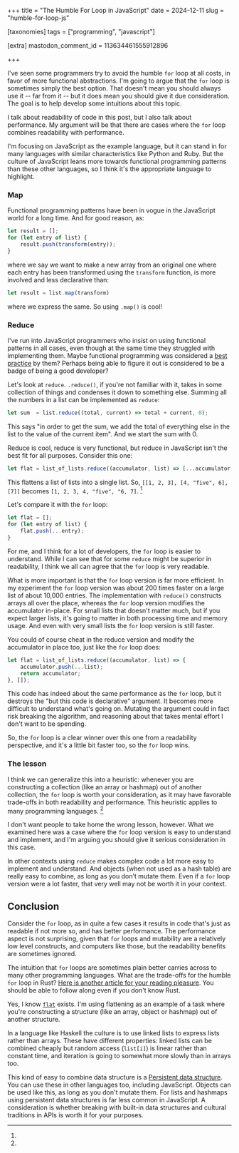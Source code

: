
+++
title = "The Humble For Loop in JavaScript"
date = 2024-12-11
slug = "humble-for-loop-js"

[taxonomies]
tags = ["programming", "javascript"]

[extra]
mastodon_comment_id = 113634461555912896

+++

I've seen some programmers try to avoid the humble `for` loop at all costs, in
favor of more functional abstractions. I'm going to argue that the `for` loop
is sometimes simply the best option. That doesn't mean you should always use it
-- far from it -- but it does mean you should give it due consideration. The
goal is to help develop some intuitions about this topic.

I talk about readability of code in this post, but I also talk about
performance. My argument will be that there are cases where the `for` loop
combines readability with performance.

I'm focusing on JavaScript as the example language, but it can stand in for
many languages with similar characteristics like Python and Ruby. But the
culture of JavaScript leans more towards functional programming patterns than
these other languages, so I think it's the appropriate language to highlight.

<!-- more -->

### Map

Functional programming patterns have been in vogue in the JavaScript world for
a long time. And for good reason, as:

```javascript
let result = [];
for (let entry of list) {
    result.push(transform(entry));
}
```

where we say we want to make a new array from an original one where each entry
has been transformed using the `transform` function, is more involved and less
declarative than:

```javascript
let result = list.map(transform)
```

where we express the same. So using `.map()` is cool!

### Reduce

I've run into JavaScript programmers who insist on using functional patterns in
all cases, even though at the same time they struggled with implementing them.
Maybe functional programming was considered a [best
practice](@/posts/question_best_practices.md) by them?
Perhaps being able to figure it out is considered to be a badge of being a good
developer?

Let's look at `reduce`. `.reduce()`, if you're not familiar with it, takes in
some collection of things and condenses it down to something else. Summing all
the numbers in a list can be implemented as `reduce`:

```javascript
let sum  = list.reduce((total, current) => total + current, 0);
```

This says "in order to get the sum, we add the total of everything else in the
list to the value of the current item". And we start the sum with 0.

Reduce is cool, reduce is very functional, but reduce in JavaScript isn't the
best fit for all purposes. Consider this one:

```javascript
let flat = list_of_lists.reduce((accumulator, list) => [...accumulator, ...list], []);
```

This flattens a list of lists into a single list. So, `[[1, 2, 3], [4, "five",
6], [7]]` becomes `[1, 2, 3, 4, "five", "6, 7]`. [^1]

Let's compare it with the `for` loop:

```javascript
let flat = [];
for (let entry of list) {
	flat.push(...entry);
}
```

For me, and I think for a lot of developers, the `for` loop is easier to
understand. While I can see that for some `reduce` might be superior in
readability, I think we all can agree that the `for` loop is very readable.

What is more important is that the `for` loop version is far more efficient. In
my experiment the `for` loop version was about 200 times faster on a large list
of about 10,000 entries. The implementation with `reduce()` constructs arrays
all over the place, whereas the `for` loop version modifies the accumulator
in-place. For small lists that doesn't matter much, but if you expect larger
lists, it's going to matter in both processing time and memory usage. And even
with very small lists the `for` loop version is still faster.

You could of course cheat in the reduce version and modify the accumulator in
place too, just like the `for` loop does:

```javascript
let flat = list_of_lists.reduce((accumulator, list) => {
    accumulator.push(...list);
    return accumulator;
}, []);
```

This code has indeed about the same performance as the `for` loop, but it
destroys the "but this code is declarative" argument. It becomes more difficult
to understand what's going on. Mutating the argument could in fact risk
breaking the algorithm, and reasoning about that takes mental effort I don't
want to be spending. 

So, the `for` loop is a clear winner over this one from a readability
perspective, and it's a little bit faster too, so the `for` loop wins.

### The lesson

I think we can generalize this into a heuristic: whenever you are constructing
a collection (like an array or hashmap) out of another collection, the `for`
loop is worth your consideration, as it may have favorable trade-offs in both
readability and performance. This heuristic applies to many programming
languages. [^2]

I don't want people to take home the wrong lesson, however. What we examined
here was a case where the `for` loop version is easy to understand and
implement, and I'm arguing you should give it serious consideration in this
case.

In other contexts using `reduce` makes complex code a lot more easy to
implement and understand. And objects (when not used as a hash table) are
really easy to combine, as long as you don't mutate them. Even if a `for` loop
version were a lot faster, that very well may not be worth it in your context.

## Conclusion

Consider the `for` loop, as in quite a few cases it results in code that's just
as readable if not more so, and has better performance. The performance aspect
is not surprising, given that `for` loops and mutability are a relatively low
level constructs, and computers like those, but the readability benefits are
sometimes ignored.

The intuition that `for` loops are sometimes plain better carries across to
many other programming languages. What are the trade-offs for the humble `for`
loop in Rust? [Here is another article for your reading
pleasure](@/posts/the_humble_for_loop_in_rust.md). You should be able to
follow along even if you don't know Rust. 

[^1]:

Yes, I know
[`flat`](https://developer.mozilla.org/en-US/docs/Web/JavaScript/Reference/Global_Objects/Array/flat)
exists. I'm using flattening as an example of a task where you're constructing
a structure (like an array, object or hashmap) out of another structure.

[^2]:

In a language like Haskell the culture is to use linked lists to express lists
rather than arrays. These have different properties: linked lists can be
combined cheaply but random access (`list[i]`) is linear rather than constant
time, and iteration is going to somewhat more slowly than in arrays too. 

This kind of easy to combine data structure is a [Persistent data
structure](https://en.wikipedia.org/wiki/Persistent_data_structure). You can
use these in other languages too, including JavaScript. Objects can be used
like this, as long as you don't mutate them. For lists and hashmaps using
persistent data structures is far less common in JavaScript. A consideration is
whether breaking with built-in data structures and cultural traditions in APIs
is worth it for your purposes.

